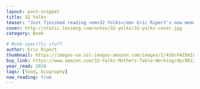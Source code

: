 ```yaml
---
layout: post-snippet
title: 32 Yolks
teaser: "Just finished reading <em>32 Yolks</em> Eric Ripert's new memoir. It's lovely and I hope you read it."
cover: http://static.levimcg.com/notes/32-yolks/32-yolks-cover.jpg
category: Book

# Book-specific stuff
author: Eric Ripert
thumbnail: https://images-na.ssl-images-amazon.com/images/I/41OcFAZXmIL.jpg
buy_link: https://www.amazon.com/32-Yolks-Mothers-Table-Working/dp/0812992989
year_read: 2016
tags: [food, biography]
now_reading: true
---
```

